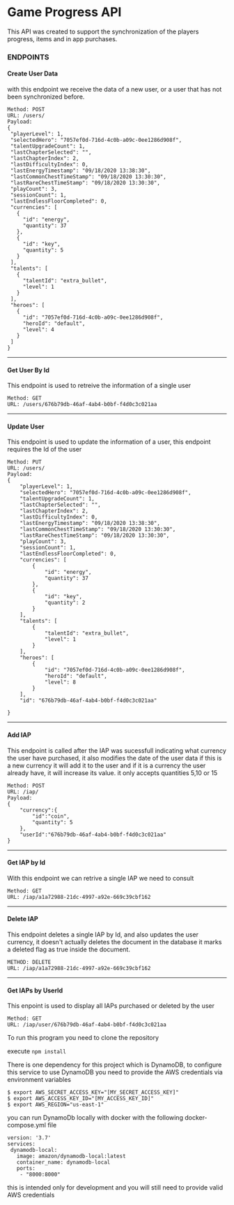 # Game Progress API

This API was created to support the synchronization of the players progress, items and in app purchases. 

### ENDPOINTS

#### Create User Data
with this endpoint we receive the data of a new user, or a user that has not been synchronized before.

``` 
Method: POST
URL: /users/
Payload: 
{
 "playerLevel": 1,
 "selectedHero": "7057ef0d-716d-4c0b-a09c-0ee1286d908f",
 "talentUpgradeCount": 1,
 "lastChapterSelected": "",
 "lastChapterIndex": 2,
 "lastDifficultyIndex": 0,
 "lastEnergyTimestamp": "09/18/2020 13:38:30",
 "lastCommonChestTimeStamp": "09/18/2020 13:30:30",
 "lastRareChestTimeStamp": "09/18/2020 13:30:30",
 "playCount": 3,
 "sessionCount": 1,
 "lastEndlessFloorCompleted": 0,
 "currencies": [
   {
     "id": "energy",
     "quantity": 37
   },
   {
     "id": "key",
     "quantity": 5
   }
 ],
 "talents": [
   {
     "talentId": "extra_bullet",
     "level": 1
   }
 ],
 "heroes": [
   {
     "id": "7057ef0d-716d-4c0b-a09c-0ee1286d908f",
     "heroId": "default",
     "level": 4
   }
 ]
}
```
---

#### Get User By Id
This endpoint is used to retreive the information of a single user

```
Method: GET
URL: /users/676b79db-46af-4ab4-b0bf-f4d0c3c021aa
```
--- 
#### Update User
This endpoint is used to update the information of a user, this endpoint requires the Id of the user
``` 
Method: PUT
URL: /users/
Payload: 
{
    "playerLevel": 1,
    "selectedHero": "7057ef0d-716d-4c0b-a09c-0ee1286d908f",
    "talentUpgradeCount": 1,
    "lastChapterSelected": "",
    "lastChapterIndex": 2,
    "lastDifficultyIndex": 0,
    "lastEnergyTimestamp": "09/18/2020 13:38:30",
    "lastCommonChestTimeStamp": "09/18/2020 13:30:30",
    "lastRareChestTimeStamp": "09/18/2020 13:30:30",
    "playCount": 3,
    "sessionCount": 1,
    "lastEndlessFloorCompleted": 0,
    "currencies": [
        {
            "id": "energy",
            "quantity": 37
        },
        {
            "id": "key",
            "quantity": 2
        }
    ],
    "talents": [
        {
            "talentId": "extra_bullet",
            "level": 1
        }
    ],
    "heroes": [
        {
            "id": "7057ef0d-716d-4c0b-a09c-0ee1286d908f",
            "heroId": "default",
            "level": 8
        }
    ],
    "id": "676b79db-46af-4ab4-b0bf-f4d0c3c021aa"
    
}
```
---
#### Add IAP
This endpoint is called after the IAP was sucessfull indicating what currency the user have purchased, it also modifies the date of the user data if this is a new currency it will add it to the user and if it is a currency the user already have, it will increase its value. it only accepts quantities 5,10 or 15
```
Method: POST
URL: /iap/
Payload:
{
    "currency":{
        "id":"coin",
        "quantity": 5
    },
    "userId":"676b79db-46af-4ab4-b0bf-f4d0c3c021aa"
}
```
---
#### Get IAP by Id
With this endpoint we can retrive a single IAP we need to consult
```
Method: GET
URL: /iap/a1a72988-21dc-4997-a92e-669c39cbf162
```
---
#### Delete IAP
This endpoint deletes a single IAP by Id, and also updates the user currency, it doesn't actually deletes the document in the database it marks a deleted flag as true inside the document.
```
METHOD: DELETE
URL: /iap/a1a72988-21dc-4997-a92e-669c39cbf162
```
---
#### Get IAPs by UserId
This enpoint is used to display all IAPs purchased or deleted by the user
```
Method: GET
URL: /iap/user/676b79db-46af-4ab4-b0bf-f4d0c3c021aa
``` 


To run this program you need to clone the repository

execute 
``` npm install ```

There is one dependency for this project which is DynamoDB, to configure this service to use DynamoDB you need to provide the AWS credentials via environment variables

```
$ export AWS_SECRET_ACCESS_KEY="[MY_SECRET_ACCESS_KEY]"
$ export AWS_ACCESS_KEY_ID="[MY_ACCESS_KEY_ID]"
$ export AWS_REGION="us-east-1" 
```

you can run DynamoDb locally with docker with the following docker-compose.yml file
```
version: '3.7'
services:
 dynamodb-local:
   image: amazon/dynamodb-local:latest
   container_name: dynamodb-local
   ports:
    - "8000:8000"
```
this is intended only for development and you will still need to provide valid AWS credentials